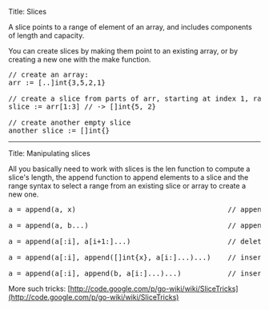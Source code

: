 Title: Slices

A slice points to a range of element of an array, and includes components of length and capacity.

You can create slices by making them point to an existing array, or by creating a new one
with the make function.

<pre class="prettyprint" data-lang="go">
// create an array:
arr := [..]int{3,5,2,1}

// create a slice from parts of arr, starting at index 1, ranging up to but excluding index 3.
slice := arr[1:3] // -> []int{5, 2}

// create another empty slice
another_slice := []int{}
</pre>

---
Title: Manipulating slices

All you basically need to work with slices is the len function to compute a slice's length,
the append function to append elements to a slice and the range syntax to select a range
from an existing slice or array to create a new one.

<pre class="prettyprint" data-lang="go">
a = append(a, x)									// append element x to a slice

a = append(a, b...)									// append slice b to slice a

a = append(a[:i], a[i+1:]...)						// delete element at index i

a = append(a[:i], append([]int{x}, a[i:]...)...)	// insert element x at index i

a = append(a[:i], append(b, a[i:]...)...)			// insert slice b at index i
</pre>

More such tricks: [http://code.google.com/p/go-wiki/wiki/SliceTricks](http://code.google.com/p/go-wiki/wiki/SliceTricks)

